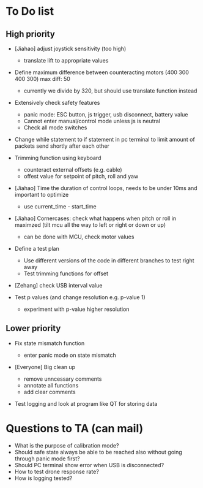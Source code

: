# To Do list

## High priority

- [Jiahao] adjust joystick sensitivity (too high)
	- translate lift to appropriate values

- Define maximum difference between counteracting motors (400 300 400 300) max diff: 50
	- currently we divide by 320, but should use translate function instead

- Extensively check safety features
	- panic mode: ESC button, js trigger, usb disconnect, battery value
	- Cannot enter manual/control mode unless js is neutral
	- Check all mode switches

- Change while statement to if statement in pc terminal to limit amount of packets send shortly after each other

- Trimming function using keyboard
	- counteract external offsets (e.g. cable)
	- offest value for setpoint of pitch, roll and yaw

- [Jiahao] Time the duration of control loops, needs to be under 10ms and important to optimize
	- use current_time - start_time

- [Jiahao] Cornercases: check what happens when pitch or roll in maximzed (tilt mcu all the way to left or right or down or up)
	- can be done with MCU, check motor values

- Define a test plan
	- Use different versions of the code in different branches to test right away
	- Test trimming functions for offset

- [Zehang] check USB interval value

- Test p values (and change resolution e.g. p-value 1)
	- experiment with p-value higher resolution

## Lower priority

- Fix state mismatch function
	- enter panic mode on state mismatch

- [Everyone] Big clean up 
	- remove unncessary comments
	- annotate all functions
	- add clear comments

- Test logging and look at program like QT for storing data

# Questions to TA (can mail)

- What is the purpose of calibration mode?
- Should safe state always be able to be reached also without going through panic mode first?
- Should PC terminal show error when USB is disconnected?
- How to test drone response rate?
- How is logging tested?
